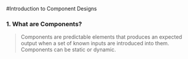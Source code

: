 #Introduction to Component Designs

### 1. What are Components?
> Components are predictable elements that produces an expected output when a set of known inputs are introduced into them. Components can be static or dynamic. 
